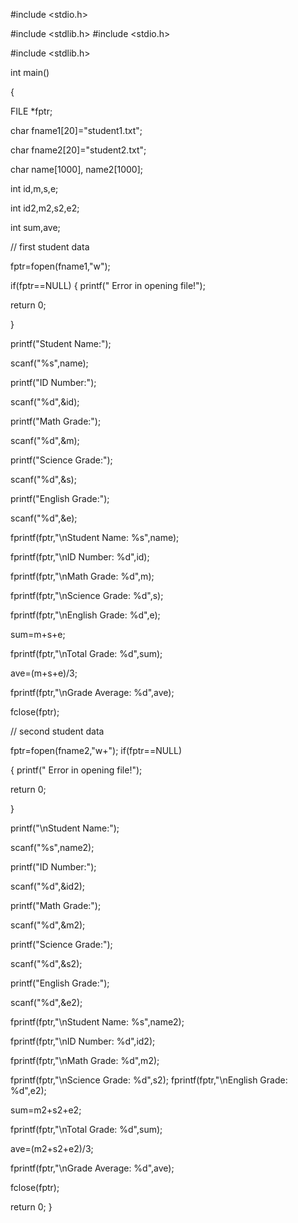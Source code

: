 #include <stdio.h>

#include <stdlib.h>
#include <stdio.h>

#include <stdlib.h>

int main()

{

FILE *fptr; 

char fname1[20]="student1.txt";

char fname2[20]="student2.txt";

char name[1000], name2[1000];

int id,m,s,e;

int id2,m2,s2,e2;

int sum,ave;

// first student data

fptr=fopen(fname1,"w");

if(fptr==NULL) { printf(" Error in opening file!");

return 0; 

}

printf("Student Name:");

scanf("%s",name);

printf("ID Number:");

scanf("%d",&id);

printf("Math Grade:");

scanf("%d",&m);

printf("Science Grade:");

scanf("%d",&s);

printf("English Grade:");

scanf("%d",&e);

fprintf(fptr,"\nStudent Name: %s",name);

fprintf(fptr,"\nID Number: %d",id);

fprintf(fptr,"\nMath Grade: %d",m);

fprintf(fptr,"\nScience Grade: %d",s);

fprintf(fptr,"\nEnglish Grade: %d",e);

sum=m+s+e;

fprintf(fptr,"\nTotal Grade: %d",sum);

ave=(m+s+e)/3;

fprintf(fptr,"\nGrade Average: %d",ave);

fclose(fptr);

// second student data

fptr=fopen(fname2,"w+");	 if(fptr==NULL) 

{ printf(" Error in opening file!");

return 0; 

}

printf("\nStudent Name:");

scanf("%s",name2);

printf("ID Number:");

scanf("%d",&id2);

printf("Math Grade:");

scanf("%d",&m2);

printf("Science Grade:");

scanf("%d",&s2);

printf("English Grade:");

scanf("%d",&e2);

fprintf(fptr,"\nStudent Name: %s",name2);

fprintf(fptr,"\nID Number: %d",id2);

fprintf(fptr,"\nMath Grade: %d",m2);

fprintf(fptr,"\nScience Grade: %d",s2); fprintf(fptr,"\nEnglish Grade: %d",e2);

sum=m2+s2+e2;

fprintf(fptr,"\nTotal Grade: %d",sum);

ave=(m2+s2+e2)/3;

fprintf(fptr,"\nGrade Average: %d",ave);

fclose(fptr);

return 0; }
